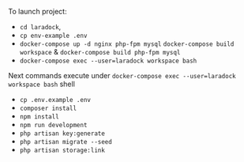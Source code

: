 To launch project:

- `cd laradock`,
- `cp env-example .env`
- `docker-compose up -d nginx php-fpm mysql` `docker-compose build workspace` & `docker-compose build php-fpm mysql`
- `docker-compose exec --user=laradock workspace bash`

Next commands execute under `docker-compose exec --user=laradock workspace bash` shell
- `cp .env.example .env`
- `composer install`
- `npm install`
- `npm run development`
- `php artisan key:generate`
- `php artisan migrate --seed`
- `php artisan storage:link`
